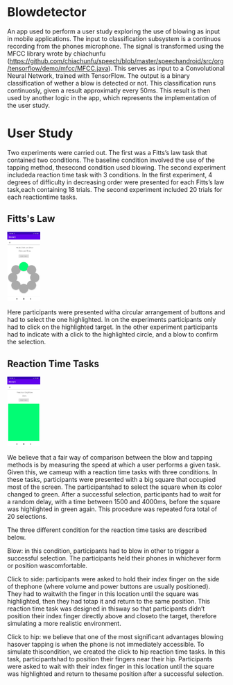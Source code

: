 # Blowdetector
An app used to perform a user study exploring the use of blowing as input in mobile applications. The input to classification  subsystem is a continuos recording from the phones microphone. The signal is transformed using the MFCC library wrote by chiachunfu (https://github.com/chiachunfu/speech/blob/master/speechandroid/src/org/tensorflow/demo/mfcc/MFCC.java). This serves as input to a Convolutional Neural Network, trained with TensorFlow. The output is a binary classification of wether a blow is detected or not. This classification runs continuosly, given a result approximatly every 50ms. This result is then used by another logic in the app, which represents the implementation of the user study.

# User Study
Two experiments were carried out.  The first was a Fitts’s law task that contained two conditions.  The baseline condition involved the use of the tapping method, thesecond condition used blowing.  The second experiment includeda reaction time task with 3 conditions.  In the first experiment, 4 degrees of difficulty in decreasing order were presented for each Fitts’s law task,each containing 18 trials.  The second experiment included 20 trials for each reactiontime tasks.

## Fitts's Law
<img src="https://github.com/JavierJaquez/blowdetector/blob/main/fitt-law-screenshot.jpg" width="15%" height="15%">

Here participants were presented witha circular arrangement of buttons and had to select the one highlighted. In on the experiments participants only had to click on the highlighted target. In the other experiment participants had to indicate with a click to the highlighted circle, and a blow to confirm the selection.

## Reaction Time Tasks

<img src="https://github.com/JavierJaquez/blowdetector/blob/main/reaction-time-screenshot.jpg" width="15%" height="15%">

We believe that a fair way of comparison between the blow and tapping methods is by measuring the speed at which a user performs a given task.  Given this, we cameup  with  a  reaction  time  tasks  with  three  conditions.   In  these  tasks,  participants were presented with a big square that occupied most of the screen.  The participantshad to select the square when its color changed to green.  After a successful selection, participants had to wait for a random delay, with a time between 1500 and 4000ms, before the square was highlighted in green again.  This procedure was repeated fora total of 20 selections.

The three different condition for the reaction time tasks are described below.

Blow:  in this condition,  participants had to blow in other to trigger a successful selection.   The  participants  held  their  phones  in  whichever  form  or  position  wascomfortable. 

Click to side:  participants were asked to hold their index finger on the side of thephone (where volume and power buttons are usually positioned).  They had to waitwith the finger in this location until the square was highlighted, then they had totap it and return to the same position.  This reaction time task was designed in thisway so that participants didn’t position their index finger directly above and closeto the target, therefore simulating a more realistic environment.

Click to hip:  we believe that one of the most significant advantages blowing hasover  tapping  is  when  the  phone  is  not  immediately  accessible.   To  simulate  thiscondition, we created the click to hip reaction time tasks.  In this task, participantshad to position their fingers near their hip.  Participants were asked to wait with their index finger in this location until the square was highlighted and return to thesame position after a successful selection.



